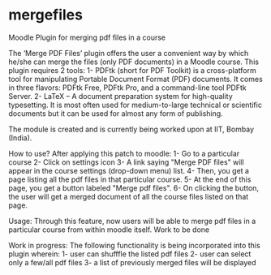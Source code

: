 # mergefiles
Moodle Plugin for merging pdf files in a course

The ‘Merge PDF Files’ plugin offers the user a convenient way by which he/she can merge the files (only PDF documents) in a Moodle course. 
This plugin requires 2 tools:
 1- PDFtk (short for PDF Toolkit) is a cross-platform tool for manipulating Portable Document Format (PDF) documents. It comes in three flavors: PDFtk Free, PDFtk Pro, and a command-line tool PDFtk Server.
 2- LaTeX – A document preparation system for high-quality typesetting. It is most often used for medium-to-large technical or scientific documents but it can be used for almost any form of publishing.

The module is created and is currently being worked upon at IIT, Bombay (India). 

How to use?
After applying this patch to moodle:
 1- Go to a particular course
 2- Click on settings icon
 3- A link saying "Merge PDF files" will appear in the course settings (drop-down menu) list.
 4- Then, you get a page listing all the pdf files in that particular course.
 5- At the end of this page, you get a button labeled "Merge pdf files".
 6- On clicking the button, the user will get a merged document of all the course files listed on that page.

Usage:
Through this feature, now users will be able to merge pdf files in a particular course from within moodle itself.
Work to be done

Work in progress:
The following functionality is being incorporated into this plugin wherein:
1- user can shufffle the listed pdf files
2- user can select only a few/all pdf files
3- a list of previously merged files will be displayed
